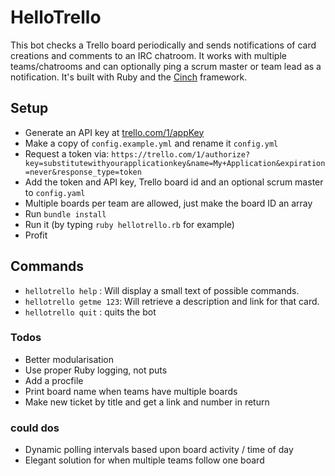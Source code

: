 # HelloTrello

This bot checks a Trello board periodically and sends notifications of card creations and comments to an IRC chatroom. It works with multiple teams/chatrooms and can optionally ping a scrum master or team lead as a notification. It's built with Ruby and the [Cinch](https://github.com/cinchrb/cinch) framework.

## Setup
-  Generate an API key at [trello.com/1/appKey](https://trello.com/1/appKey/generate)
-  Make a copy of `config.example.yml` and rename it `config.yml`
-  Request a token via: `https://trello.com/1/authorize?key=substitutewithyourapplicationkey&name=My+Application&expiration=never&response_type=token`
-  Add the token and API key, Trello board id and an optional scrum master to `config.yaml`
  - Multiple boards per team are allowed, just make the board ID an array
-  Run `bundle install`
-  Run it (by typing `ruby hellotrello.rb` for example)
-  Profit

## Commands
- `hellotrello help` : Will display a small text of possible commands.
- `hellotrello getme 123`: Will retrieve a description and link for that card.
- `hellotrello quit` : quits the bot

### Todos
-  Better modularisation
-  Use proper Ruby logging, not puts
-  Add a procfile
-  Print board name when teams have multiple boards
-  Make new ticket by title and get a link and number in return

### could dos
-  Dynamic polling intervals based upon board activity / time of day
-  Elegant solution for when multiple teams follow one board
